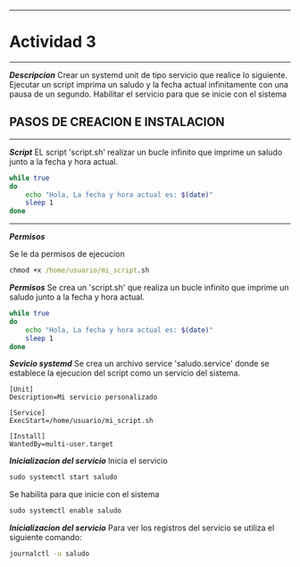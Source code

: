 ___
# Actividad 3
___
***Descripcion***
Crear un systemd unit de tipo servicio que realice lo siguiente.
Ejecutar un script imprima un saludo y la fecha actual infinitamente con una pausa de un segundo.
Habilitar el servicio para que se inicie con el sistema 

## PASOS DE CREACION E INSTALACION
___
***Script***
EL script 'script.sh' realizar un bucle infinito que imprime un saludo junto a la fecha y hora actual.

```bash
while true
do
    echo "Hola, La fecha y hora actual es: $(date)"
    sleep 1
done
``` 
___
***Permisos***

Se le da permisos de ejecucion 
```cmd
chmod +x /home/usuario/mi_script.sh
```

***Permisos***
Se crea un 'script.sh' que realiza un bucle infinito que imprime un saludo junto a la fecha y hora actual.

```bash
while true
do
    echo "Hola, La fecha y hora actual es: $(date)"
    sleep 1
done
```

***Sevicio systemd***
Se crea un archivo service 'saludo.service' donde se establece la ejecucion del script como un servicio del sistema.

```service
[Unit]
Description=Mi servicio personalizado

[Service]
ExecStart=/home/usuario/mi_script.sh

[Install]
WantedBy=multi-user.target
```

***Inicializacion del servicio***
Inicia el servicio
```cmd
sudo systemctl start saludo
```
Se habilita para que inicie con el sistema 
```cmd
sudo systemctl enable saludo
```

***Inicializacion del servicio***
Para ver los registros del servicio se utiliza el siguiente comando:
```cmd
journalctl -u saludo
```